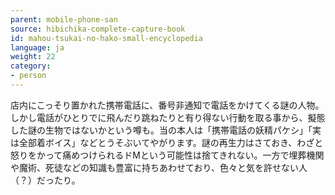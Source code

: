 ```yaml
---
parent: mobile-phone-san
source: hibichika-complete-capture-book
id: mahou-tsukai-no-hako-small-encyclopedia
language: ja
weight: 22
category:
- person
---
```


店内にこっそり置かれた携帯電話に、番号非通知で電話をかけてくる謎の人物。しかし電話がひとりでに飛んだり跳ねたりと有り得ない行動を取る事から、擬態した謎の生物ではないかという噂も。当の本人は「携帯電話の妖精パケシ」「実は全部着ボイス」などとうそぶいてやがります。謎の再生力はさておき、わざと怒りをかって痛めつけられるドMという可能性は捨てきれない。一方で埋葬機関や魔術、死徒などの知識も豊富に持ちあわせており、色々と気を許せない人（？）だったり。

